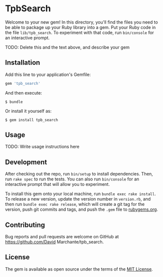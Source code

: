 # TpbSearch

Welcome to your new gem! In this directory, you'll find the files you need to be able to package up your Ruby library into a gem. Put your Ruby code in the file `lib/tpb_search`. To experiment with that code, run `bin/console` for an interactive prompt.

TODO: Delete this and the text above, and describe your gem

## Installation

Add this line to your application's Gemfile:

```ruby
gem 'tpb_search'
```

And then execute:

    $ bundle

Or install it yourself as:

    $ gem install tpb_search

## Usage

TODO: Write usage instructions here

## Development

After checking out the repo, run `bin/setup` to install dependencies. Then, run `rake spec` to run the tests. You can also run `bin/console` for an interactive prompt that will allow you to experiment.

To install this gem onto your local machine, run `bundle exec rake install`. To release a new version, update the version number in `version.rb`, and then run `bundle exec rake release`, which will create a git tag for the version, push git commits and tags, and push the `.gem` file to [rubygems.org](https://rubygems.org).

## Contributing

Bug reports and pull requests are welcome on GitHub at https://github.com/David Marchante/tpb_search.


## License

The gem is available as open source under the terms of the [MIT License](http://opensource.org/licenses/MIT).

